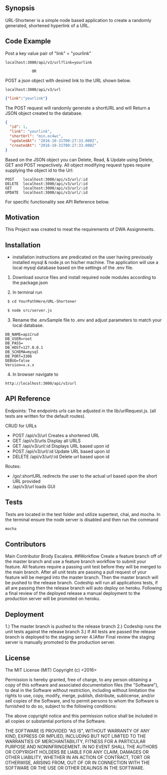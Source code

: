 ## Synopsis

URL-Shortener is a simple node based application to create a randomly generated, shortened hyperlink of a URL.

## Code Example
Post a key value pair of "link" = "yourlink"
```http
localhost:3000/api/v3/url?link=yourlink
```
                OR

POST a json object with desired link to the URL shown below.
```http
localhost:3000/api/v3/url
```
```json
{"link":"yourlink"}
```

The POST request will randomly generate a shortURL and will Return a JSON object created to the database.
```json
{
  "id": 1,
  "link": "yourlink",
  "shortUrl": "min.oc4wc",
  "updatedAt": "2016-10-31T00:27:33.000Z",
  "createdAt": "2016-10-31T00:27:33.000Z"
}
```
Based on the JSON object you can Delete, Read, & Update using Delete, GET and POST respectively. All object modifying request types require supplying the object id to the Url:
```http
POST    localhost:3000/api/v3/url/:id
DELETE  localhost:3000/api/v3/url/:id
GET     localhost:3000/api/v3/url/:id
UPDATE  localhost:3000/api/v3/url/:id
```

For specific functionality see API Reference below.

## Motivation

This Project was created to meat the requirements of DWA Assignments.

## Installation

* installation instructions are predicated on the user having previously installed mysql & node.js on his/her machine. The application will use a local mysql database based on the settings of the .env file.  

1. Download source files and install required node modules according to the package.json

2. In terminal run
```bash
 $ cd YourPathHere/URL-Shortener
 ```
```bash
 $ node src/server.js
 ```
3. Rename the .envSample file to .env and adjust parameters to match your local database.
```env
DB_NAME=apiCrud
DB_USER=root
DB_PASS=
DB_HOST=127.0.0.1
DB_SCHEMA=mysql
DB_PORT=3306
DEBUG=false
Version=x.x.x
```

4. In browser navigate to
```http
http://localhost:3000/api/v3/url
```

## API Reference

Endpoints:
The endpoints urls can be adjusted in the lib/urlRequest.js. (all tests are written for the default routes).

CRUD for URLs
* POST /api/v3/url            Creates a shortened URL
* GET /api/v3/urls            Display all URLS
* GET /api/v3/url/:id         Displays URL based upon id
* POST /api/v3/url/:id        Update URL based upon id
* DELETE  /api/v3/url/:id     Delete url based upon id

Routes:
* /go/:shortURL               redirects the user to the actual url based upon the short URL provided
* /api/v3/url                 loads GUI

## Tests

Tests are located in the test folder and utilize supertest, chai, and mocha. In the terminal ensure the node server is disabled and then run the command

``` bash
mocha
```

## Contributors

Main Contributor Brody Escalera.
##Workflow
 Create a feature branch off of the master branch and use a feature branch workflow to submit your feature. All features require a passing unit test before they will be merged to the main branch. After all unit tests are passing a pull request of your feature will be merged into the master branch. Then the master branch will be pushed to the release branch. Codeship will run all applications tests, if all are passing then the release branch will auto deploy on heroku. Following a final review of the deployed release a manual deployment to the production server will be promoted on heroku.  
## Deployment
1.) The master branch is pushed to the release branch
2.) Codeship runs the unit tests against the release branch
3.) If All tests are passed the release branch is deployed to the staging server
4.)After Final review the staging server is manually promoted to the production server.

## License

The MIT License (MIT)
Copyright (c) <2016> <Brody Escalera>

Permission is hereby granted, free of charge, to any person obtaining a copy of this software and associated documentation files (the "Software"), to deal in the Software without restriction, including without limitation the rights to use, copy, modify, merge, publish, distribute, sublicense, and/or sell copies of the Software, and to permit persons to whom the Software is furnished to do so, subject to the following conditions:

The above copyright notice and this permission notice shall be included in all copies or substantial portions of the Software.

THE SOFTWARE IS PROVIDED "AS IS", WITHOUT WARRANTY OF ANY KIND, EXPRESS OR IMPLIED, INCLUDING BUT NOT LIMITED TO THE WARRANTIES OF MERCHANTABILITY, FITNESS FOR A PARTICULAR PURPOSE AND NONINFRINGEMENT. IN NO EVENT SHALL THE AUTHORS OR COPYRIGHT HOLDERS BE LIABLE FOR ANY CLAIM, DAMAGES OR OTHER LIABILITY, WHETHER IN AN ACTION OF CONTRACT, TORT OR OTHERWISE, ARISING FROM, OUT OF OR IN CONNECTION WITH THE SOFTWARE OR THE USE OR OTHER DEALINGS IN THE SOFTWARE.
